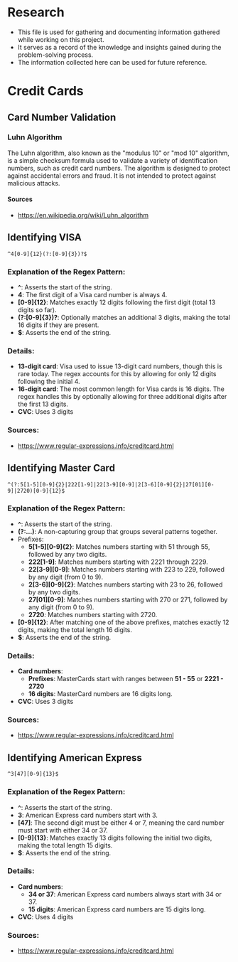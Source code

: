# Research

- This file is used for gathering and documenting information gathered while working on this project.
- It serves as a record of the knowledge and insights gained during the problem-solving process.
- The information collected here can be used for future reference.

# Credit Cards

## Card Number Validation

### Luhn Algorithm 

The Luhn algorithm, also known as the "modulus 10" or "mod 10" algorithm, is a simple checksum formula used to validate a variety of identification numbers, such as credit card numbers. 
The algorithm is designed to protect against accidental errors and fraud. It is not intended to protect against malicious attacks.

#### Sources

- https://en.wikipedia.org/wiki/Luhn_algorithm


## Identifying VISA

```regex
^4[0-9]{12}(?:[0-9]{3})?$
```

### Explanation of the Regex Pattern:

- **^**: Asserts the start of the string.
- **4**: The first digit of a Visa card number is always 4.
- **[0-9]{12}**: Matches exactly 12 digits following the first digit (total 13 digits so far).
- **(?:[0-9]{3})?**: Optionally matches an additional 3 digits, making the total 16 digits if they are present.
- **$**: Asserts the end of the string.

### Details:

- **13-digit card**: Visa used to issue 13-digit card numbers, though this is rare today. The regex accounts for this by allowing for only 12 digits following the initial 4.
- **16-digit card**: The most common length for Visa cards is 16 digits. The regex handles this by optionally allowing for three additional digits after the first 13 digits.
- **CVC**: Uses 3 digits

### Sources:

- https://www.regular-expressions.info/creditcard.html

## Identifying Master Card

```regex
^(?:5[1-5][0-9]{2}|222[1-9]|22[3-9][0-9]|2[3-6][0-9]{2}|27[01][0-9]|2720)[0-9]{12}$
```

### Explanation of the Regex Pattern:

- **^**: Asserts the start of the string.
- **(?:...)**: A non-capturing group that groups several patterns together.
- Prefixes:
  - **5[1-5][0-9]{2}**: Matches numbers starting with 51 through 55, followed by any two digits.
  - **222[1-9]**: Matches numbers starting with 2221 through 2229.
  - **22[3-9][0-9]**: Matches numbers starting with 223 to 229, followed by any digit (from 0 to 9).
  - **2[3-6][0-9]{2}**: Matches numbers starting with 23 to 26, followed by any two digits.
  - **27[01][0-9]**: Matches numbers starting with 270 or 271, followed by any digit (from 0 to 9).
  - **2720**: Matches numbers starting with 2720.
- **[0-9]{12}**: After matching one of the above prefixes, matches exactly 12 digits, making the total length 16 digits.
- **$**: Asserts the end of the string.

### Details:

- **Card numbers**:
	- **Prefixes**: MasterCards start with ranges between **51 - 55** or **2221 - 2720**	  	
	- **16 digits**: MasterCard numbers are 16 digits long.
- **CVC**: Uses 3 digits

### Sources:

- https://www.regular-expressions.info/creditcard.html


## Identifying American Express

```regex
^3[47][0-9]{13}$
```

### Explanation of the Regex Pattern:

- **^**: Asserts the start of the string.
- **3**: American Express card numbers start with 3.
- **[47]**: The second digit must be either 4 or 7, meaning the card number must start with either 34 or 37.
- **[0-9]{13}**: Matches exactly 13 digits following the initial two digits, making the total length 15 digits.
- **$**: Asserts the end of the string.

### Details:

- **Card numbers**:
	- **34 or 37**: American Express card numbers always start with 34 or 37.
	- **15 digits**: American Express card numbers are 15 digits long.	 
- **CVC**: Uses 4 digits

### Sources:

- https://www.regular-expressions.info/creditcard.html
